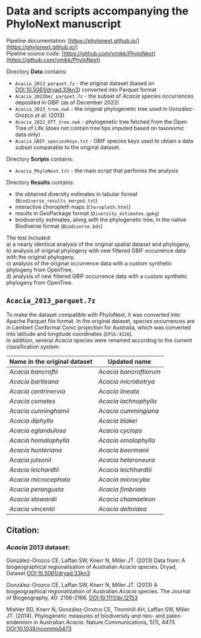 # Data and scripts accompanying the PhyloNext manuscript

Pipeline documentation: [https://phylonext.github.io/](https://phylonext.github.io/)  
Pipeline source code: [https://github.com/vmikk/PhyloNext](https://github.com/vmikk/PhyloNext)  

Directory **Data** contains:  
- `Acacia_2013_parquet.7z` - the original dataset (based on [DOI:10.5061/dryad.33kn3](https://datadryad.org/stash/dataset/doi:10.5061/dryad.33kn3)) converted into Parquet format  
- `Acacia_2022Dec_parquet.7z` - the subset of *Acacia* species occurrences deposited in GBIF (as of December 2022)  
- `Acacia_2013_tree.nwk` - the original phylogenetic tree used in González-Orozco *et al.* (2013)  
- `Acacia_2022_OTT_tree.nwk` - phylogenetic tree fetched from the Open Tree of Life (does not contain tree tips imputed based on taxonomic data only)  
- `Acacia_GBIF_speciesKeys.txt` - GBIF species keys used to obtain a data subset comparable to the original dataset.  


Directory **Scripts** contains:  
- `Acacia_PhyloNext.txt` - the main script that performs the analysis  


Directory **Results** contains:  
- the obtained diversity estimates in tabular format (`Biodiverse_results_merged.txt`)  
- interactive choropleth maps (`Choropleth.html`)  
- results in GeoPackage format (`Diversity_estimates.gpkg`)  
- biodiversity estimates, along with the phylogenetic tree, in the native Biodiverse format (`Biodiverse.bds`)  

The test included:  
a) a nearly identical analysis of the original spatial dataset and phylogeny,  
b) analysis of original phylogeny with new filtered GBIF occurrence data with the original phylogeny,  
c) analysis of the original occurrence data with a custom synthetic phylogeny from OpenTree,  
d) analysis of new filtered GBIF occurrence data with a custom synthetic phylogeny from OpenTree.  


## `Acacia_2013_parquet.7z`

To make the dataset compatible with PhyloNext, it was converted into Apache Parquet file format. In the original dataset, species occurrences are in Lambert Conformal Conic projection for Australia, which was converted into latitude and longitude coordinates (`EPSG:4326`).  
In addition, several *Acacia* species were renamed according to the current classification system:

| Name in the original dataset | Updated name           |
| ---------------------------- | ---------------------- |
| *Acacia bancroftii*          | *Acacia bancroftiorum* |
| *Acacia bartleana*           | *Acacia microbotrya*   |
| *Acacia centrinervia*        | *Acacia lineata*       |
| *Acacia cometes*             | *Acacia lachnophylla*  |
| *Acacia cunninghamii*        | *Acacia cummingiana*   |
| *Acacia diphylla*            | *Acacia blakei*        |
| *Acacia eglandulosa*         | *Acacia cyclops*       |
| *Acacia homalophylla*        | *Acacia omalophylla*   |
| *Acacia hunteriana*          | *Acacia boormanii*     |
| *Acacia jutsonii*            | *Acacia heteroneura*   |
| *Acacia leichardtii*         | *Acacia leichhardtii*  |
| *Acacia microcephala*        | *Acacia microcybe*     |
| *Acacia perangusta*          | *Acacia fimbriata*     |
| *Acacia stowardii*           | *Acacia chamaeleon*    |
| *Acacia vincentii*           | *Acacia deltoidea*     |



## Citation:

### *Acacia* 2013 dataset:

González-Orozco CE, Laffan SW, Knerr N, Miller JT. (2013) Data from: A biogeographical regionalisation of Australian *Acacia* species. Dryad, Dataset [DOI:10.5061/dryad.33kn3](https://datadryad.org/stash/dataset/doi:10.5061/dryad.33kn3)  

González-Orozco CE, Laffan SW, Knerr N, Miller JT. (2013) A biogeographical regionalization of Australian *Acacia* species. The Journal of Biogeography, 40: 2156-2166. [DOI:10.1111/jbi.12153](https://onlinelibrary.wiley.com/doi/10.1111/jbi.12153)  

Mishler BD, Knerr N, González-Orozco CE, Thornhill AH, Laffan SW, Miller JT. (2014). Phylogenetic measures of biodiversity and neo- and paleo-endemism in Australian *Acacia*. Nature Communications, 5(1), 4473.  [DOI:10.1038/ncomms5473](https://www.nature.com/articles/ncomms5473)  

